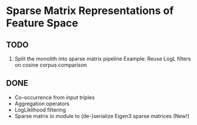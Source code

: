 # Sparse Matrix Representations of Feature Space 

## TODO

1. Split the monolith into sparse matrix pipeline
   Example: Reuse LogL filters on cosine corpus comparison


## DONE

- Co-occurrence from input triples
- Aggregation operators
- LogLiklihood filtering 
- Sparse matrix io module to (de-)serialize Eigen3 sparse matrices (New!)
